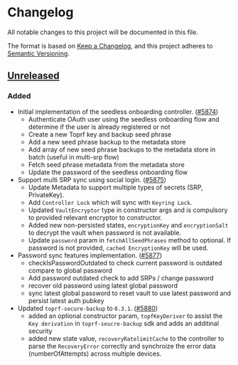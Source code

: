 # Changelog

All notable changes to this project will be documented in this file.

The format is based on [Keep a Changelog](https://keepachangelog.com/en/1.0.0/),
and this project adheres to [Semantic Versioning](https://semver.org/spec/v2.0.0.html).

## [Unreleased]

### Added

- Initial implementation of the seedless onboarding controller. ([#5874](https://github.com/MetaMask/core/pull/5874))
  - Authenticate OAuth user using the seedless onboarding flow and determine if the user is already registered or not
  - Create a new Toprf key and backup seed phrase
  - Add a new seed phrase backup to the metadata store
  - Add array of new seed phrase backups to the metadata store in batch (useful in multi-srp flow)
  - Fetch seed phrase metadata from the metadata store
  - Update the password of the seedless onboarding flow
- Support multi SRP sync using social login. ([#5875](https://github.com/MetaMask/core/pull/5875))
  - Update Metadata to support multiple types of secrets (SRP, PrivateKey).
  - Add `Controller Lock` which will sync with `Keyring Lock`.
  - Updated `VaultEncryptor` type in constructor args and is compulsory to provided relevant encryptor to constructor.
  - Added new non-persisted states, `encryptionKey` and `encryptionSalt` to decrypt the vault when password is not available.
  - Update `password` param in `fetchAllSeedPhrases` method to optional. If password is not provided, `cached EncryptionKey` will be used.
- Password sync features implementation. ([#5877](https://github.com/MetaMask/core/pull/5877))
  - checkIsPasswordOutdated to check current password is outdated compare to global password
  - Add password outdated check to add SRPs / change password
  - recover old password using latest global password
  - sync latest global password to reset vault to use latest password and persist latest auth pubkey
- Updated `toprf-secure-backup` to `0.3.1`. ([#5880](https://github.com/MetaMask/core/pull/5880))
  - added an optional constructor param, `topfKeyDeriver` to assist the `Key derivation` in `toprf-seucre-backup` sdk and adds an additinal security
  - added new state value, `recoveryRatelimitCache` to the controller to parse the `RecoveryError` correctly and synchroize the error data (numberOfAttempts) across multiple devices.

[Unreleased]: https://github.com/MetaMask/core/
